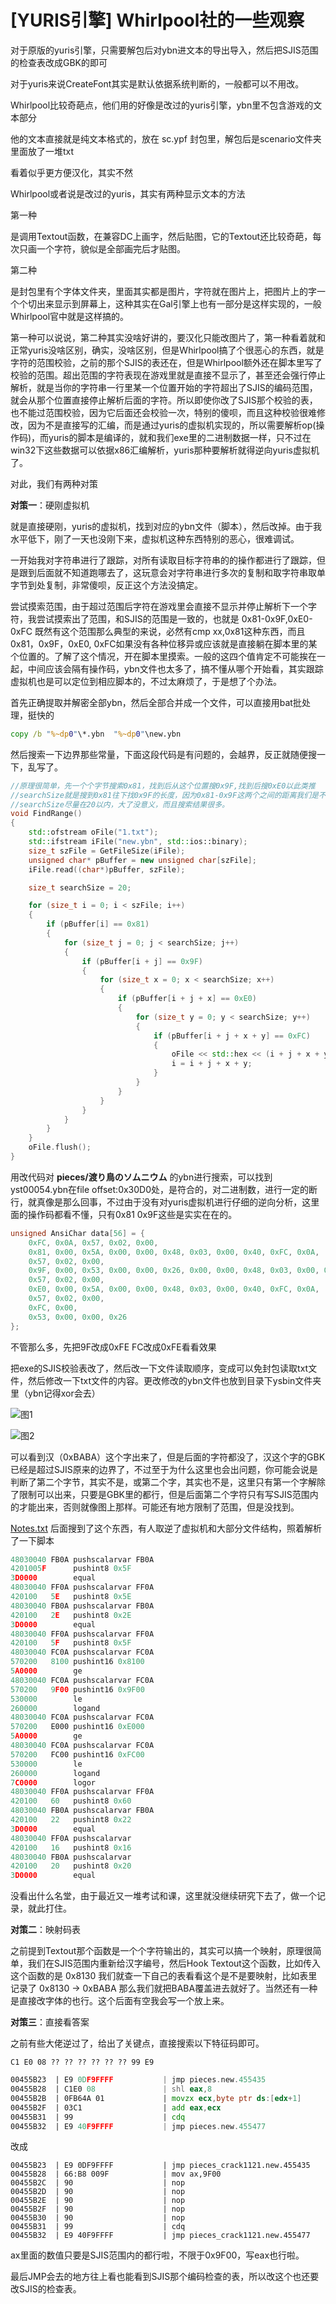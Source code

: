 # [YURIS引擎]  Whirlpool社的一些观察

对于原版的yuris引擎，只需要解包后对ybn进文本的导出导入，然后把SJIS范围的检查表改成GBK的即可

对于yuris来说CreateFont其实是默认依据系统判断的，一般都可以不用改。



Whirlpool比较奇葩点，他们用的好像是改过的yuris引擎，ybn里不包含游戏的文本部分

他的文本直接就是纯文本格式的，放在 sc.ypf 封包里，解包后是scenario文件夹里面放了一堆txt

看着似乎更方便汉化，其实不然



Whirlpool或者说是改过的yuris，其实有两种显示文本的方法

第一种

是调用Textout函数，在兼容DC上画字，然后贴图，它的Textout还比较奇葩，每次只画一个字符，貌似是全部画完后才贴图。

第二种

是封包里有个字体文件夹，里面其实都是图片，字符就在图片上，把图片上的字一个个切出来显示到屏幕上，这种其实在Gal引擎上也有一部分是这样实现的，一般Whirlpool官中就是这样搞的。

第一种可以说说，第二种其实没啥好讲的，要汉化只能改图片了，第一种看着就和正常yuris没啥区别，确实，没啥区别，但是Whirlpool搞了个很恶心的东西，就是字符的范围校验，之前的那个SJIS的表还在，但是Whirlpool额外还在脚本里写了校验的范围。超出范围的字符表现在游戏里就是直接不显示了，甚至还会强行停止解析，就是当你的字符串一行里某一个位置开始的字符超出了SJIS的编码范围，就会从那个位置直接停止解析后面的字符。所以即使你改了SJIS那个校验的表，也不能过范围校验，因为它后面还会校验一次，特别的傻呗，而且这种校验很难修改，因为不是直接写的汇编，而是通过yuris的虚拟机实现的，所以需要解析op(操作码)，而yuris的脚本是编译的，就和我们exe里的二进制数据一样，只不过在win32下这些数据可以依据x86汇编解析，yuris那种要解析就得逆向yuris虚拟机了。



对此，我们有两种对策

**对策一**：硬刚虚拟机

就是直接硬刚，yuris的虚拟机，找到对应的ybn文件（脚本），然后改掉。由于我水平低下，刚了一天也没刚下来，虚拟机这种东西特别的恶心，很难调试。

一开始我对字符串进行了跟踪，对所有读取目标字符串的的操作都进行了跟踪，但是跟到后面就不知道跑哪去了，这玩意会对字符串进行多次的复制和取字符串取单字节到处复制，非常傻呗，反正这个方法没搞定。

尝试摸索范围，由于超过范围后字符在游戏里会直接不显示并停止解析下一个字符，我尝试摸索出了范围，和SJIS的范围是一致的，也就是 0x81-0x9F,0xE0-0xFC 既然有这个范围那么典型的来说，必然有cmp xx,0x81这种东西，而且0x81，0x9F，0xE0, 0xFC如果没有各种位移异或应该就是直接躺在脚本里的某个位置的。了解了这个情况，开在脚本里摸索。一般的这四个值肯定不可能挨在一起，中间应该会隔有操作码，ybn文件也太多了，搞不懂从哪个开始看，其实跟踪虚拟机也是可以定位到相应脚本的，不过太麻烦了，于是想了个办法。

首先正确提取并解密全部ybn，然后全部合并成一个文件，可以直接用bat批处理，挺快的

```bat
copy /b "%~dp0"\*.ybn  "%~dp0"\new.ybn
```

然后搜索一下边界那些常量，下面这段代码是有问题的，会越界，反正就随便搜一下，乱写了。

```C++
//原理很简单，先一个个字节搜索0x81，找到后从这个位置搜0x9F,找到后搜0xE0以此类推
//searchSize就是搜到0x81往下找0x9F的长度，因为0x81-0x9F这两个之间的距离我们是不确定的
//searchSize尽量在20以内，大了没意义，而且搜索结果很多。
void FindRange()
{
	std::ofstream oFile("1.txt");
	std::ifstream iFile("new.ybn", std::ios::binary);
	size_t szFile = GetFileSize(iFile);
	unsigned char* pBuffer = new unsigned char[szFile];
	iFile.read((char*)pBuffer, szFile);

	size_t searchSize = 20;

	for (size_t i = 0; i < szFile; i++)
	{
		if (pBuffer[i] == 0x81)
		{
			for (size_t j = 0; j < searchSize; j++)
			{
				if (pBuffer[i + j] == 0x9F) 
				{
					for (size_t x = 0; x < searchSize; x++)
					{
						if (pBuffer[i + j + x] == 0xE0)
						{
							for (size_t y = 0; y < searchSize; y++)
							{
								if (pBuffer[i + j + x + y] == 0xFC)
								{
									oFile << std::hex << (i + j + x + y) << std::endl;
									i = i + j + x + y;
								}
							}
						}
					}
				}
			}
		}
	}
	oFile.flush();
}
```

用改代码对 **pieces/渡り鳥のソムニウム** 的ybn进行搜索，可以找到yst00054.ybn在file offset:0x30D0处，是符合的，对二进制数，进行一定的断行，就真像是那么回事，不过由于没有对yuris虚拟机进行仔细的逆向分析，这里面的操作码都看不懂，只有0x81 0x9F这些是实实在在的。
```c++
unsigned AnsiChar data[56] = {
	0xFC, 0x0A, 0x57, 0x02, 0x00, 
	0x81, 0x00, 0x5A, 0x00, 0x00, 0x48, 0x03, 0x00, 0x40, 0xFC, 0x0A, 
	0x57, 0x02, 0x00, 
	0x9F, 0x00, 0x53, 0x00, 0x00, 0x26, 0x00, 0x00, 0x48, 0x03, 0x00, 0x40, 0xFC, 0x0A,
    0x57, 0x02, 0x00, 
	0xE0, 0x00, 0x5A, 0x00, 0x00, 0x48, 0x03, 0x00, 0x40, 0xFC, 0x0A, 
	0x57, 0x02, 0x00, 
	0xFC, 0x00, 
	0x53, 0x00, 0x00, 0x26
};
```

不管那么多，先把9F改成0xFE FC改成0xFE看看效果

把exe的SJIS校验表改了，然后改一下文件读取顺序，变成可以免封包读取txt文件，然后修改一下txt文件的内容。更改修改的ybn文件也放到目录下ysbin文件夹里（ybn记得xor会去）

![图1](https://github.com/Dir-A/Dir-A_Essays_MD/blob/main/image/%5BYURIS%E5%BC%95%E6%93%8E%5D%20%20Whirlpool%E7%A4%BE%E7%9A%84%E4%B8%80%E4%BA%9B%E8%A7%82%E5%AF%9F/%E5%9B%BE1.png)

![图2](https://github.com/Dir-A/Dir-A_Essays_MD/blob/main/image/%5BYURIS%E5%BC%95%E6%93%8E%5D%20%20Whirlpool%E7%A4%BE%E7%9A%84%E4%B8%80%E4%BA%9B%E8%A7%82%E5%AF%9F/%E5%9B%BE2.png)

可以看到汉（0xBABA）这个字出来了，但是后面的字符都没了，汉这个字的GBK已经是超过SJIS原来的边界了，不过至于为什么这里也会出问题，你可能会说是判断了第二个字节，其实不是，或第二个字，其实也不是，这里只有第一个字解除了限制可以出来，只要是GBK里的都行，但是后面第二个字符只有写SJIS范围内的才能出来，否则就像图上那样。可能还有地方限制了范围，但是没找到。

[Notes.txt](https://github.com/arcusmaximus/VNTranslationTools/blob/main/VNTextPatch.Shared/Scripts/Yuris/Notes.txt) 后面搜到了这个东西，有人取逆了虚拟机和大部分文件结构，照着解析了一下脚本

```c++
48030040 FB0A pushscalarvar FB0A
4201005F 	  pushint8 0x5F
3D0000	      equal
48030040 FF0A pushscalarvar FF0A
420100   5E   pushint8 0x5E
48030040 FB0A pushscalarvar FB0A
420100   2E   pushint8 0x2E
3D0000 		  equal
48030040 FF0A pushscalarvar FF0A
420100   5F   pushint8 0x5F
48030040 FC0A pushscalarvar FC0A
570200   8100 pushint16 0x8100
5A0000 		  ge
48030040 FC0A pushscalarvar FC0A
570200   9F00 pushint16 0x9F00
530000 		  le
260000		  logand
48030040 FC0A pushscalarvar FC0A
570200   E000 pushint16 0xE000
5A0000 		  ge
48030040 FC0A pushscalarvar FC0A
570200   FC00 pushint16 0xFC00
530000 		  le
260000		  logand
7C0000		  logor
48030040 FF0A pushscalarvar FF0A
420100   60   pushint8 0x60
48030040 FB0A pushscalarvar FB0A
420100   22	  pushint8 0x22
3D0000 		  equal
48030040 FF0A pushscalarvar
420100   16   pushint8 0x16
48030040 FB0A pushscalarvar
420100   20   pushint8 0x20
3D0000 		  equal

```

没看出什么名堂，由于最近又一堆考试和课，这里就没继续研究下去了，做一个记录，就此打住。



**对策二**：映射码表

之前提到Textout那个函数是一个个字符输出的，其实可以搞一个映射，原理很简单，我们在SJIS范围内重新给汉字编号，然后Hook Textout这个函数，比如传入这个函数的是 0x8130 我们就查一下自己的表看看这个是不是要映射，比如表里记录了 0x8130 -> 0xBABA 那么我们就把BABA覆盖进去就好了。当然还有一种是直接改字体的也行。这个后面有空我会写一个放上来。



**对策三**：直接看答案

之前有些大佬逆过了，给出了关键点，直接搜索以下特征码即可。
```
C1 E0 08 ?? ?? ?? ?? ?? ?? 99 E9
```

```asm
00455B23  | E9 0DF9FFFF           | jmp pieces.new.455435
00455B28  | C1E0 08               | shl eax,8
00455B2B  | 0FB64A 01             | movzx ecx,byte ptr ds:[edx+1]
00455B2F  | 03C1                  | add eax,ecx
00455B31  | 99                    | cdq
00455B32  | E9 40F9FFFF           | jmp pieces.new.455477
```

改成
```ASM
00455B23  | E9 0DF9FFFF           | jmp pieces_crack1121.new.455435
00455B28  | 66:B8 009F            | mov ax,9F00
00455B2C  | 90                    | nop
00455B2D  | 90                    | nop
00455B2E  | 90                    | nop
00455B2F  | 90                    | nop
00455B30  | 90                    | nop
00455B31  | 99                    | cdq
00455B32  | E9 40F9FFFF           | jmp pieces_crack1121.new.455477
```

ax里面的数值只要是SJIS范围内的都行啦，不限于0x9F00，写eax也行啦。

最后JMP会去的地方往上看也能看到SJIS那个编码检查的表，所以改这个也还要改SJIS的检查表。

